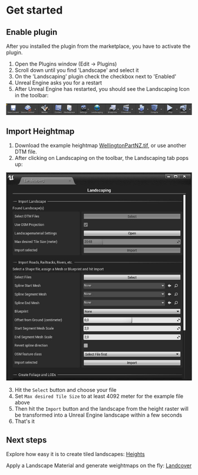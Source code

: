 # Get started

## Enable plugin

After you installed the plugin from the marketplace, you have to activate the plugin.

1) Open the Plugins window (Edit -> Plugins)
2) Scroll down until you find 'Landscape' and select it
3) On the 'Landscaping' plugin check the checkbox next to 'Enabled'
4) Unreal Engine asks you for a restart
5) After Unreal Engine has restarted, you should see the Landscaping Icon in the toolbar:

![Toolbar with Landscaping](_media/ue4_toolbar_with_landscaping.jpg)

## Import Heightmap

1) Download the example heightmap [WellingtonPartNZ.tif](_media/WellingtonPartNZ.tif), or use another DTM file.
2) After clicking on Landscaping on the toolbar, the Landscaping tab pops up:

![Landscaping Tab](_media/ue4_landscaping_tab.jpg)

3) Hit the `Select` button and choose your file
4) Set `Max desired Tile Size` to at least 4092 meter for the example file above
4) Then hit the `Import` button and the landscape from the height raster will be transformed into a Unreal Engine landscape within a few seconds
5) That's it

## Next steps

Explore how easy it is to create tiled landscapes: [Heights](heights.md?id=heights)

Apply a Landscape Material and generate weightmaps on the fly: [Landcover](landcover.md?id=landcover)
